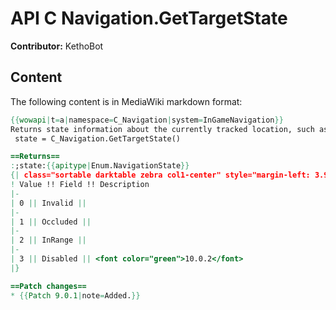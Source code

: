 # API C Navigation.GetTargetState

**Contributor:** KethoBot

## Content

The following content is in MediaWiki markdown format:

```mediawiki
{{wowapi|t=a|namespace=C_Navigation|system=InGameNavigation}}
Returns state information about the currently tracked location, such as its occlusion status.
 state = C_Navigation.GetTargetState()

==Returns==
:;state:{{apitype|Enum.NavigationState}}
{| class="sortable darktable zebra col1-center" style="margin-left: 3.9em"
! Value !! Field !! Description
|-
| 0 || Invalid || 
|-
| 1 || Occluded || 
|-
| 2 || InRange || 
|-
| 3 || Disabled || <font color="green">10.0.2</font>
|}

==Patch changes==
* {{Patch 9.0.1|note=Added.}}
```